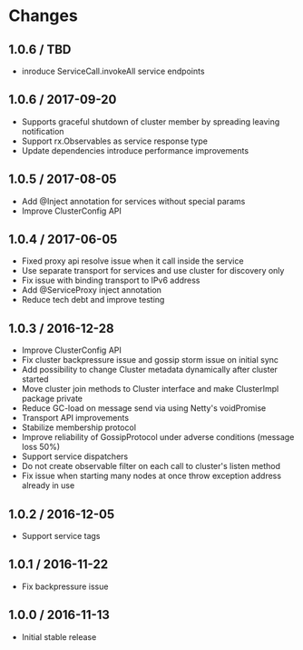 # Changes

## 1.0.6 / TBD

* inroduce ServiceCall.invokeAll service endpoints 

## 1.0.6 / 2017-09-20

* Supports graceful shutdown of cluster member by spreading leaving notification
* Support rx.Observables as service response type
* Update dependencies introduce performance improvements 

## 1.0.5 / 2017-08-05

* Add @Inject annotation for services without special params
* Improve ClusterConfig API

## 1.0.4 / 2017-06-05

* Fixed proxy api resolve issue when it call inside the service
* Use separate transport for services and use cluster for discovery only
* Fix issue with binding transport to IPv6 address
* Add @ServiceProxy inject annotation 
* Reduce tech debt and improve testing

## 1.0.3 / 2016-12-28

* Improve ClusterConfig API
* Fix cluster backpressure issue and gossip storm issue on initial sync
* Add possibility to change Cluster metadata dynamically after cluster started
* Move cluster join methods to Cluster interface and make ClusterImpl package private
* Reduce GC-load on message send via using Netty's voidPromise
* Transport API improvements
* Stabilize membership protocol
* Improve reliability of GossipProtocol under adverse conditions (message loss 50%)
* Support service dispatchers
* Do not create observable filter on each call to cluster's listen method
* Fix issue when starting many nodes at once throw exception address already in use 

## 1.0.2 / 2016-12-05

* Support service tags

## 1.0.1 / 2016-11-22

* Fix backpressure issue

## 1.0.0 / 2016-11-13

* Initial stable release
